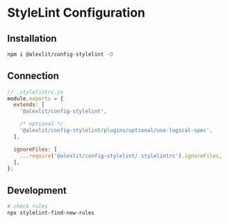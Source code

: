 # StyleLint Configuration

## Installation

```sh
npm i @alexlit/config-stylelint -D
```

## Connection

```js
// .stylelintrc.js
module.exports = {
  extends: [
    '@alexlit/config-stylelint',

    /* optional */
    '@alexlit/config-stylelint/plugins/optional/use-logical-spec',
  ],

  ignoreFiles: [
    ...require('@alexlit/config-stylelint/.stylelintrc').ignoreFiles,
  ],
};
```

## Development

```sh
# check rules
npx stylelint-find-new-rules
```
